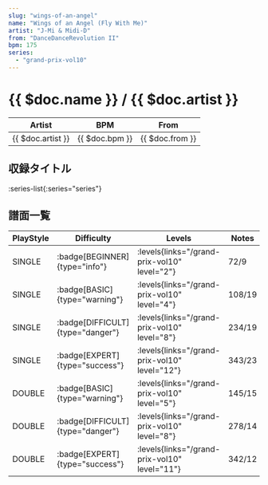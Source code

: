 ```yaml
---
slug: "wings-of-an-angel"
name: "Wings of an Angel (Fly With Me)"
artist: "J-Mi & Midi-D"
from: "DanceDanceRevolution II"
bpm: 175
series:
  - "grand-prix-vol10"
---
```


# {{ $doc.name }} / {{ $doc.artist }}

|Artist|BPM|From|
|------|---|----|
|{{ $doc.artist }}|{{ $doc.bpm }}|{{ $doc.from }}|

## 収録タイトル

:series-list{:series="series"}

## 譜面一覧

|PlayStyle|Difficulty|Levels|Notes|Movie|
|---------|----------|------|-----|-----|
|SINGLE| :badge[BEGINNER]{type="info"}| :levels{links="/grand-prix-vol10" level="2"}|72/9||
|SINGLE| :badge[BASIC]{type="warning"}| :levels{links="/grand-prix-vol10" level="4"}|108/19||
|SINGLE| :badge[DIFFICULT]{type="danger"}| :levels{links="/grand-prix-vol10" level="8"}|234/19||
|SINGLE| :badge[EXPERT]{type="success"}| :levels{links="/grand-prix-vol10" level="12"}|343/23||
|DOUBLE| :badge[BASIC]{type="warning"}| :levels{links="/grand-prix-vol10" level="5"}|145/15||
|DOUBLE| :badge[DIFFICULT]{type="danger"}| :levels{links="/grand-prix-vol10" level="8"}|278/14||
|DOUBLE| :badge[EXPERT]{type="success"}| :levels{links="/grand-prix-vol10" level="11"}|342/12||
